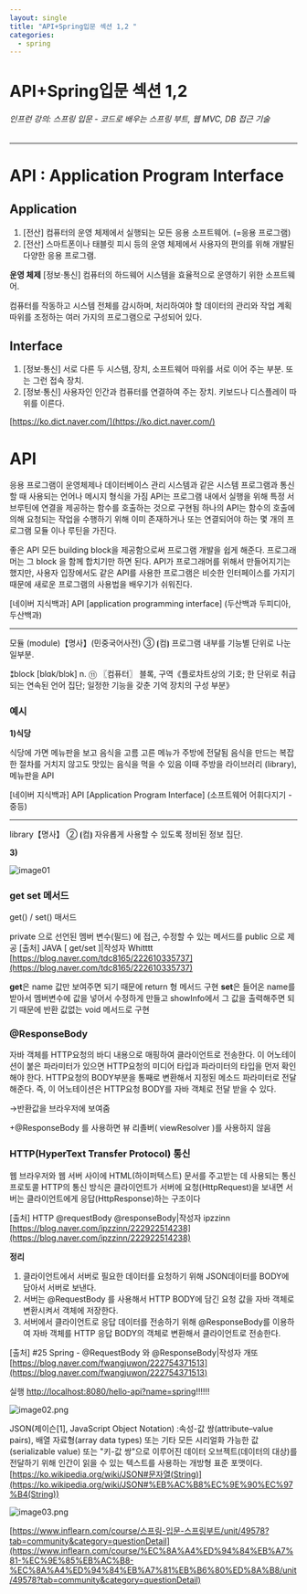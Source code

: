 ```yaml
---
layout: single
title: "API+Spring입문 섹션 1,2 "
categories:
  - spring
---
```


# API+Spring입문 섹션 1,2 
###### 인프런 강의: 스프링 입문 - 코드로 배우는 스프링 부트, 웹 MVC, DB 접근 기술
---
# API : Application Program Interface

## Application

1. [전산] 컴퓨터의 운영 체제에서 실행되는 모든 응용 소프트웨어. (=응용 프로그램)
2. [전산] 스마트폰이나 태블릿 피시 등의 운영 체제에서 사용자의 편의를 위해 개발된 다양한 응용 프로그램.

**운영 체제**
[정보·통신] 컴퓨터의 하드웨어 시스템을 효율적으로 운영하기 위한 소프트웨어. 

컴퓨터를 작동하고 시스템 전체를 감시하며, 처리하여야 할 데이터의 관리와 작업 계획 따위를 조정하는 여러 가지의 프로그램으로 구성되어 있다.

## Interface

1. [정보·통신] 서로 다른 두 시스템, 장치, 소프트웨어 따위를 서로 이어 주는 부분. 또는 그런 접속 장치.
2. [정보·통신] 사용자인 인간과 컴퓨터를 연결하여 주는 장치. 키보드나 디스플레이 따위를 이른다.

[https://ko.dict.naver.com/](https://ko.dict.naver.com/)

# API

응용 프로그램이 운영체제나 데이터베이스 관리 시스템과 같은 시스템 프로그램과 통신할 때 사용되는 언어나 메시지 형식을 가짐
API는 프로그램 내에서 실행을 위해 특정 서브루틴에 연결을 제공하는 함수를 호출하는 것으로 구현됨
하나의 API는 함수의 호출에 의해 요청되는 작업을 수행하기 위해 이미 존재하거나 또는 연결되어야 하는 몇 개의 프로그램 모듈 이나 루틴을 가진다.

좋은 API
모든 building block을 제공함으로써 프로그램 개발을 쉽게 해준다. 프로그래머는 그 block 을 함께 합치기만 하면 된다. API가 프로그래머를 위해서 만들어지기는 했지만, 사용자 입장에서도 같은 API를 사용한 프로그램은 비슷한 인터페이스를 가지기 때문에 새로운 프로그램의 사용법을 배우기가 쉬워진다.

[네이버 지식백과] API [application programming interface] (두산백과 두피디아, 두산백과)

---

 모듈 (module)【명사】(민중국어사전)
③ ⦗컴⦘ 프로그램 내부를 기능별 단위로 나눈 일부분.

⁑block [blɑk/blɔk] n.
⑪ 〖컴퓨터〗 블록, 구역《플로차트상의 기호; 한 단위로 취급되는 연속된 언어 집단; 일정한 기능을 갖춘 기억 장치의 구성 부분》

### 예시

**1)식당**

식당에 가면 메뉴판을 보고 음식을 고름
고른 메뉴가 주방에 전달됨
음식을 만드는 복잡한 절차를 거치지 않고도 맛있는 음식을 먹을 수 있음
이때 주방을 라이브러리 (library), 메뉴판을 API

[네이버 지식백과] API [Application Program Interface] (소프트웨어 어휘다지기 - 중등)

---

library【명사】
② ⦗컴⦘ 자유롭게 사용할 수 있도록 정비된 정보 집단.


**3)**

![image01](https://user-images.githubusercontent.com/107908356/213432792-39a1ff01-4be7-4844-adc5-f09dcbf1f39a.png)

### get set 메서드
get() / set() 매서드

private 으로 선언된 멤버 변수(필드) 에 접근, 수정할 수 있는 메서드를 public 으로 제공
[출처] JAVA [ get/set ]|작성자 Whitttt
[https://blog.naver.com/tdc8165/222610335737](https://blog.naver.com/tdc8165/222610335737)

**get**은 name 값만 보여주면 되기 때문에 return 형 메서드 구현
**set**은 들어온 name를 받아서 멤버변수에 값을 넣어서 수정하게 만들고
showInfo에서 그 값을 출력해주면 되기 때문에 반환 값없는 void 메서드로 구현

### @ResponseBody

자바 객체를 HTTP요청의 바디 내용으로 매핑하여 클라이언트로 전송한다.
이 어노테이션이 붙은 파라미터가 있으면 HTTP요청의 미디어 타입과 파라미터의 타입을 먼저 확인해야 한다.
HTTP요청의 BODY부분을 통째로 변환해서 지정된 메소드 파라미터로 전달해준다.
즉, 이 어노테이션은 HTTP요청 BODY를 자바 객체로 전달 받을 수 있다.

→반환값을 브라우저에 보여줌

+@ResponseBody 를 사용하면 뷰 리졸버( viewResolver )를 사용하지 않음

### HTTP(HyperText Transfer Protocol) 통신

웹 브라우저와 웹 서버 사이에 HTML(하이퍼텍스트) 문서를 주고받는 데 사용되는 통신 프로토콜
HTTP의 통신 방식은 클라이언트가 서버에 요청(HttpRequest)을 보내면
서버는 클라이언트에게 응답(HttpResponse)하는 구조이다

[출처] HTTP @requestBody @responseBody|작성자 ipzzinn
[https://blog.naver.com/ipzzinn/222922514238](https://blog.naver.com/ipzzinn/222922514238)

**정리**

1. 클라이언트에서 서버로 필요한 데이터를 요청하기 위해 JSON데이터를 BODY에 담아서 서버로 보낸다.
2. 서버는 @RequestBody 를 사용해서 HTTP BODY에 담긴 요청 값을 자바 객체로 변환시켜서 객체에 저장한다.
3. 서버에서 클라이언트로 응답 데이터를 전송하기 위해 @ResponseBody를 이용하여 자바 객체를 HTTP 응답 BODY의 객체로 변환해서 클라이언트로 전송한다.

[출처] #25 Spring - @RequestBody 와 @ResponseBody|작성자 개또
[https://blog.naver.com/fwangjuwon/222754371513](https://blog.naver.com/fwangjuwon/222754371513)

실행
[http://localhost:8080/hello-api?name=spring](http://localhost:8080/hello-api?name=spring)!!!!!!

![image02.png](https://s3-us-west-2.amazonaws.com/secure.notion-static.com/1a2e7b3f-c513-4dfb-bde2-b717ef08a4b1/image02.png)

JSON(제이슨[1], JavaScript Object Notation)
:속성-값 쌍(attribute–value pairs), 배열 자료형(array data types) 또는 기타 모든 시리얼화 가능한 값(serializable value) 또는 "키-값 쌍"으로 이루어진 데이터 오브젝트(데이터의 대상)를 전달하기 위해 인간이 읽을 수 있는 텍스트를 사용하는 개방형 표준 포맷이다.
[https://ko.wikipedia.org/wiki/JSON#문자열(String)](https://ko.wikipedia.org/wiki/JSON#%EB%AC%B8%EC%9E%90%EC%97%B4(String))

![image03.png](https://s3-us-west-2.amazonaws.com/secure.notion-static.com/5e78b280-02d4-48a4-a638-d17a4862e5db/image03.png)

[https://www.inflearn.com/course/스프링-입문-스프링부트/unit/49578?tab=community&category=questionDetail](https://www.inflearn.com/course/%EC%8A%A4%ED%94%84%EB%A7%81-%EC%9E%85%EB%AC%B8-%EC%8A%A4%ED%94%84%EB%A7%81%EB%B6%80%ED%8A%B8/unit/49578?tab=community&category=questionDetail)
